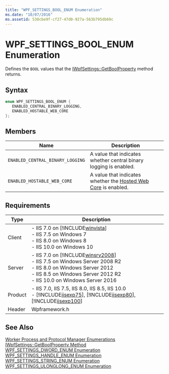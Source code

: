 ```yaml
---
title: "WPF_SETTINGS_BOOL_ENUM Enumeration"
ms.date: "10/07/2016"
ms.assetid: 530cbe9f-cf27-47d0-927a-563b795db69c
---
```

# WPF_SETTINGS_BOOL_ENUM Enumeration
Defines the `BOOL` values that the [IWpfSettings::GetBoolProperty](../../web-development-reference/native-code-api-reference/iwpfsettings-getboolproperty-method.md) method returns.  
  
## Syntax  
  
```cpp  
enum WPF_SETTINGS_BOOL_ENUM {  
   ENABLED_CENTRAL_BINARY_LOGGING,  
   ENABLED_HOSTABLE_WEB_CORE  
};  
```  
  
## Members  
  
|Name|Description|  
|----------|-----------------|  
|`ENABLED_CENTRAL_BINARY_LOGGING`|A value that indicates whether central binary logging is enabled.|  
|`ENABLED_HOSTABLE_WEB_CORE`|A value that indicates whether the [Hosted Web Core](../../web-development-reference/native-code-api-reference/hosted-web-core-api-reference.md) is enabled.|  
  
## Requirements  
  
|Type|Description|  
|----------|-----------------|  
|Client|-   IIS 7.0 on [!INCLUDE[winvista](../../wmi-provider/includes/winvista-md.md)]<br />-   IIS 7.5 on Windows 7<br />-   IIS 8.0 on Windows 8<br />-   IIS 10.0 on Windows 10|  
|Server|-   IIS 7.0 on [!INCLUDE[winsrv2008](../../wmi-provider/includes/winsrv2008-md.md)]<br />-   IIS 7.5 on Windows Server 2008 R2<br />-   IIS 8.0 on Windows Server 2012<br />-   IIS 8.5 on Windows Server 2012 R2<br />-   IIS 10.0 on Windows Server 2016|  
|Product|-   IIS 7.0, IIS 7.5, IIS 8.0, IIS 8.5, IIS 10.0<br />-   [!INCLUDE[iisexp75](../../web-development-reference/native-code-api-reference/includes/iisexp75-md.md)], [!INCLUDE[iisexp80](../../web-development-reference/native-code-api-reference/includes/iisexp80-md.md)], [!INCLUDE[iisexp100](../../web-development-reference/native-code-api-reference/includes/iisexp100-md.md)]|  
|Header|Wpframework.h|  
  
## See Also  
 [Worker Process and Protocol Manager Enumerations](../../web-development-reference/native-code-api-reference/worker-process-and-protocol-manager-enumerations.md)   
 [IWpfSettings::GetBoolProperty Method](../../web-development-reference/native-code-api-reference/iwpfsettings-getboolproperty-method.md)   
 [WPF_SETTINGS_DWORD_ENUM Enumeration](../../web-development-reference/native-code-api-reference/wpf-settings-dword-enum-enumeration.md)   
 [WPF_SETTINGS_HANDLE_ENUM Enumeration](../../web-development-reference/native-code-api-reference/wpf-settings-handle-enum-enumeration.md)   
 [WPF_SETTINGS_STRING_ENUM Enumeration](../../web-development-reference/native-code-api-reference/wpf-settings-string-enum-enumeration.md)   
 [WPF_SETTINGS_ULONGLONG_ENUM Enumeration](../../web-development-reference/native-code-api-reference/wpf-settings-ulonglong-enum-enumeration.md)
